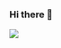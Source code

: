### Hi there 👋

<!--
**FilinR3B/FilinR3B** is a ✨ _special_ ✨ repository because its `README.md` (this file) appears on your GitHub profile.

Here are some ideas to get you started:

- 🔭 I’m currently working on ...
- 🌱 I’m currently learning ...
- 👯 I’m looking to collaborate on ...
- 🤔 I’m looking for help with ...
- 💬 Ask me about ...
- 📫 How to reach me: ...
- 😄 Pronouns: ...
- ⚡ Fun fact: ...
-->
<!--START_SECTION:waka-->
<!--END_SECTION:waka-->
<a href="https://wakatime.com"><img src="https://wakatime.com/share/@4ad0b42d-256d-4a05-9b7d-6bb6b1ccdacb/6c14d183-bd75-451c-be15-ac3d5ce09739.png" /></a>
